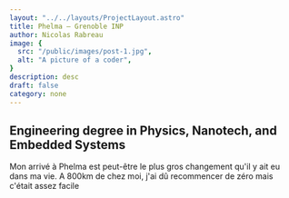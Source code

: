 ```yaml
---
layout: "../../layouts/ProjectLayout.astro"
title: Phelma – Grenoble INP
author: Nicolas Rabreau
image: {
  src: "/public/images/post-1.jpg",
  alt: "A picture of a coder",
}
description: desc
draft: false
category: none
---
```


## Engineering degree in Physics, Nanotech, and Embedded Systems

Mon arrivé à Phelma est peut-être le plus gros changement qu'il y ait eu dans ma vie. A 800km de chez moi, j'ai dû recommencer de zéro mais c'était assez facile 